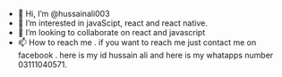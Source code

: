 - 👋 Hi, I’m @hussainali003
- 👀 I’m interested in javaScipt, react and react native. 
- 💞️ I’m looking to collaborate on react and javascript 
- 📫 How to reach me . if you want to reach me just contact me on facebook . here is my id hussain ali and here is my whatapps number 03111040571.
